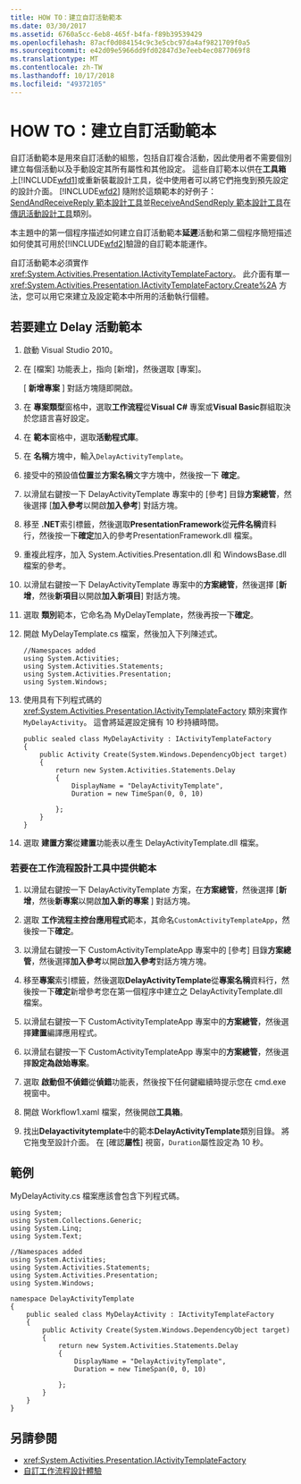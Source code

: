 ```yaml
---
title: HOW TO：建立自訂活動範本
ms.date: 03/30/2017
ms.assetid: 6760a5cc-6eb8-465f-b4fa-f89b39539429
ms.openlocfilehash: 87acf0d084154c9c3e5cbc97da4af9821709f0a5
ms.sourcegitcommit: e42d09e5966dd9fd02847d3e7eeb4ec0877069f8
ms.translationtype: MT
ms.contentlocale: zh-TW
ms.lasthandoff: 10/17/2018
ms.locfileid: "49372105"
---
```

# <a name="how-to-create-a-custom-activity-template"></a>HOW TO：建立自訂活動範本

自訂活動範本是用來自訂活動的組態，包括自訂複合活動，因此使用者不需要個別建立每個活動以及手動設定其所有屬性和其他設定。 這些自訂範本以供在**工具箱**上[!INCLUDE[wfd1](../../../includes/wfd1-md.md)]或重新裝載設計工具，從中使用者可以將它們拖曳到預先設定的設計介面。 [!INCLUDE[wfd2](../../../includes/wfd2-md.md)] 隨附於這類範本的好例子： [SendAndReceiveReply 範本設計工具](/visualstudio/workflow-designer/sendandreceivereply-template-designer)並[ReceiveAndSendReply 範本設計工具](/visualstudio/workflow-designer/receiveandsendreply-template-designer)在[傳訊活動設計工具](/visualstudio/workflow-designer/messaging-activity-designers)類別。

 本主題中的第一個程序描述如何建立自訂活動範本**延遲**活動和第二個程序簡短描述如何使其可用於[!INCLUDE[wfd2](../../../includes/wfd2-md.md)]驗證的自訂範本能運作。

 自訂活動範本必須實作 <xref:System.Activities.Presentation.IActivityTemplateFactory>。 此介面有單一 <xref:System.Activities.Presentation.IActivityTemplateFactory.Create%2A> 方法，您可以用它來建立及設定範本中所用的活動執行個體。

## <a name="to-create-a-template-for-the-delay-activity"></a>若要建立 Delay 活動範本

1.  啟動 Visual Studio 2010。

2.  在 [檔案] 功能表上，指向 [新增]，然後選取 [專案]。

     [ **新增專案** ] 對話方塊隨即開啟。

3.  在 **專案類型**窗格中，選取**工作流程**從**Visual C#** 專案或**Visual Basic**群組取決於您語言喜好設定。

4.  在 **範本**窗格中，選取**活動程式庫**。

5.  在 **名稱**方塊中，輸入`DelayActivityTemplate`。

6.  接受中的預設值**位置**並**方案名稱**文字方塊中，然後按一下 **確定**。

7.  以滑鼠右鍵按一下 DelayActivityTemplate 專案中的 [參考] 目錄**方案總管**，然後選擇 [**加入參考**以開啟**加入參考**] 對話方塊。

8.  移至 **.NET**索引標籤，然後選取**PresentationFramework**從**元件名稱**資料行，然後按一下**確定**加入的參考PresentationFramework.dll 檔案。

9. 重複此程序，加入 System.Activities.Presentation.dll 和 WindowsBase.dll 檔案的參考。

10. 以滑鼠右鍵按一下 DelayActivityTemplate 專案中的**方案總管**，然後選擇 [**新增**，然後**新項目**以開啟**加入新項目**] 對話方塊。

11. 選取 **類別**範本，它命名為 MyDelayTemplate，然後再按一下**確定**。

12. 開啟 MyDelayTemplate.cs 檔案，然後加入下列陳述式。

    ```
    //Namespaces added
    using System.Activities;
    using System.Activities.Statements;
    using System.Activities.Presentation;
    using System.Windows;
    ```

13. 使用具有下列程式碼的 <xref:System.Activities.Presentation.IActivityTemplateFactory> 類別來實作 `MyDelayActivity`。 這會將延遲設定擁有 10 秒持續時間。

    ```
    public sealed class MyDelayActivity : IActivityTemplateFactory
    {
        public Activity Create(System.Windows.DependencyObject target)
        {
            return new System.Activities.Statements.Delay
            {
                DisplayName = "DelayActivityTemplate",
                Duration = new TimeSpan(0, 0, 10)

            };
        }
    }
    ```

14. 選取 **建置方案**從**建置**功能表以產生 DelayActivityTemplate.dll 檔案。

### <a name="to-make-the-template-available-in-a-workflow-designer"></a>若要在工作流程設計工具中提供範本

1.  以滑鼠右鍵按一下 DelayActivityTemplate 方案，在**方案總管**，然後選擇 [**新增**，然後**新專案**以開啟**加入新的專案** ] 對話方塊。

2.  選取 **工作流程主控台應用程式**範本，其命名`CustomActivityTemplateApp`，然後按一下**確定**。

3.  以滑鼠右鍵按一下 CustomActivityTemplateApp 專案中的 [參考] 目錄**方案總管**，然後選擇**加入參考**以開啟**加入參考**對話方塊方塊。

4.  移至**專案**索引標籤，然後選取**DelayActivityTemplate**從**專案名稱**資料行，然後按一下**確定**新增參考您在第一個程序中建立之 DelayActivityTemplate.dll 檔案。

5.  以滑鼠右鍵按一下 CustomActivityTemplateApp 專案中的**方案總管**，然後選擇**建置**編譯應用程式。

6.  以滑鼠右鍵按一下 CustomActivityTemplateApp 專案中的**方案總管**，然後選擇**設定為啟始專案**。

7.  選取 **啟動但不偵錯**從**偵錯**功能表，然後按下任何鍵繼續時提示您在 cmd.exe 視窗中。

8.  開啟 Workflow1.xaml 檔案，然後開啟**工具箱**。

9. 找出**Delayactivitytemplate**中的範本**DelayActivityTemplate**類別目錄。 將它拖曳至設計介面。 在 [確認**屬性**] 視窗，`Duration`屬性設定為 10 秒。

## <a name="example"></a>範例
 MyDelayActivity.cs 檔案應該會包含下列程式碼。

```
using System;
using System.Collections.Generic;
using System.Linq;
using System.Text;

//Namespaces added
using System.Activities;
using System.Activities.Statements;
using System.Activities.Presentation;
using System.Windows;

namespace DelayActivityTemplate
{
    public sealed class MyDelayActivity : IActivityTemplateFactory
    {
        public Activity Create(System.Windows.DependencyObject target)
        {
            return new System.Activities.Statements.Delay
            {
                DisplayName = "DelayActivityTemplate",
                Duration = new TimeSpan(0, 0, 10)

            };
        }
    }
}
```

## <a name="see-also"></a>另請參閱

- <xref:System.Activities.Presentation.IActivityTemplateFactory>
- [自訂工作流程設計體驗](../../../docs/framework/windows-workflow-foundation/customizing-the-workflow-design-experience.md)